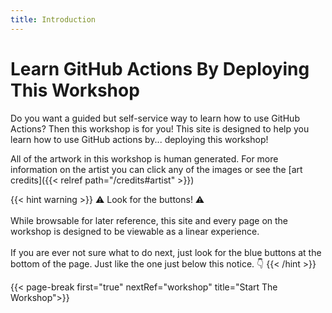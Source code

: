 ```yaml
---
title: Introduction
---
```


# Learn GitHub Actions By Deploying This Workshop

Do you want a guided but self-service way to learn how to use GitHub Actions? Then this workshop is for you!
This site is designed to help you learn how to use GitHub actions by... deploying this workshop!


All of the artwork in this workshop is human generated. For more information on the artist you can click any of the images or see the [art credits]({{< relref path="/credits#artist" >}})

{{< hint warning >}}
⚠️ Look for the buttons! ⚠️
<br /><br />
While browsable for later reference, this site and every page on the workshop is designed to be viewable as a linear experience.
<br /><br />
If you are ever not sure what to do next, just look for the blue buttons at the bottom of the page. Just
like the one just below this notice. 👇
{{< /hint >}}

{{< page-break first="true" nextRef="workshop" title="Start The Workshop">}}
